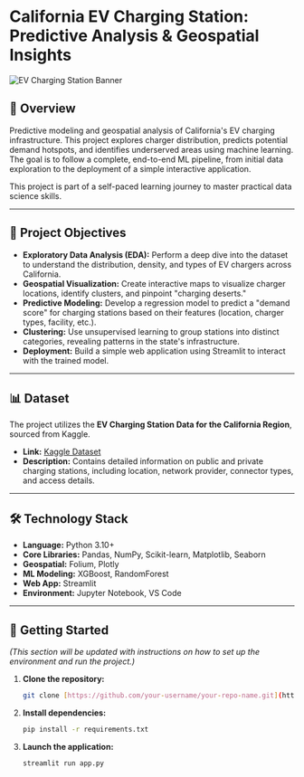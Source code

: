 # California EV Charging Station: Predictive Analysis & Geospatial Insights

![EV Charging Station Banner](https://i.imgur.com/gO2bY6M.png)

## 📖 Overview

Predictive modeling and geospatial analysis of California's EV charging infrastructure. This project explores charger distribution, predicts potential demand hotspots, and identifies underserved areas using machine learning. The goal is to follow a complete, end-to-end ML pipeline, from initial data exploration to the deployment of a simple interactive application.

This project is part of a self-paced learning journey to master practical data science skills.

---

## 🎯 Project Objectives

* **Exploratory Data Analysis (EDA):** Perform a deep dive into the dataset to understand the distribution, density, and types of EV chargers across California.
* **Geospatial Visualization:** Create interactive maps to visualize charger locations, identify clusters, and pinpoint "charging deserts."
* **Predictive Modeling:** Develop a regression model to predict a "demand score" for charging stations based on their features (location, charger types, facility, etc.).
* **Clustering:** Use unsupervised learning to group stations into distinct categories, revealing patterns in the state's infrastructure.
* **Deployment:** Build a simple web application using Streamlit to interact with the trained model.

---

## 📊 Dataset

The project utilizes the **EV Charging Station Data for the California Region**, sourced from Kaggle.

* **Link:** [Kaggle Dataset](https://www.kaggle.com/datasets/datasetengineer/ev-charging-station-data-california-region)
* **Description:** Contains detailed information on public and private charging stations, including location, network provider, connector types, and access details.

---

## 🛠️ Technology Stack

* **Language:** Python 3.10+
* **Core Libraries:** Pandas, NumPy, Scikit-learn, Matplotlib, Seaborn
* **Geospatial:** Folium, Plotly
* **ML Modeling:** XGBoost, RandomForest
* **Web App:** Streamlit
* **Environment:** Jupyter Notebook, VS Code

---

## 🚀 Getting Started

*(This section will be updated with instructions on how to set up the environment and run the project.)*

1.  **Clone the repository:**
    ```bash
    git clone [https://github.com/your-username/your-repo-name.git](https://github.com/your-username/your-repo-name.git)
    ```
2.  **Install dependencies:**
    ```bash
    pip install -r requirements.txt
    ```
3.  **Launch the application:**
    ```bash
    streamlit run app.py
    ```
